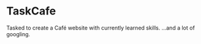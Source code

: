 # TaskCafe
Tasked to create a Café website with currently learned skills.
...and a lot of googling.
